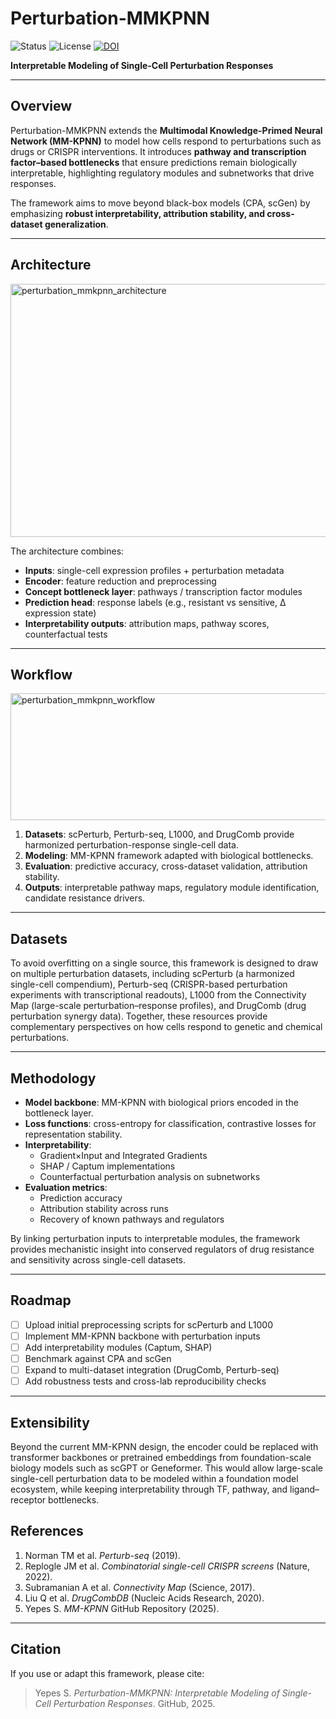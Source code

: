 # Perturbation-MMKPNN
![Status](https://img.shields.io/badge/Status-In%20Progress-yellow)
![License](https://img.shields.io/badge/License-MIT-green)
[![DOI](https://zenodo.org/badge/DOI/10.5281/zenodo.17189224.svg)](https://doi.org/10.5281/zenodo.17189224)

**Interpretable Modeling of Single-Cell Perturbation Responses**

---

## Overview
Perturbation-MMKPNN extends the **Multimodal Knowledge-Primed Neural Network (MM-KPNN)** to model how cells respond to perturbations such as drugs or CRISPR interventions. It introduces **pathway and transcription factor–based bottlenecks** that ensure predictions remain biologically interpretable, highlighting regulatory modules and subnetworks that drive responses.

The framework aims to move beyond black-box models (CPA, scGen) by emphasizing **robust interpretability, attribution stability, and cross-dataset generalization**.

---

## Architecture
<img width="817" height="405" alt="perturbation_mmkpnn_architecture" src="https://github.com/user-attachments/assets/4ca345b8-e2ce-400b-997b-193eb1629920" />

The architecture combines:
- **Inputs**: single-cell expression profiles + perturbation metadata  
- **Encoder**: feature reduction and preprocessing  
- **Concept bottleneck layer**: pathways / transcription factor modules  
- **Prediction head**: response labels (e.g., resistant vs sensitive, Δ expression state)  
- **Interpretability outputs**: attribution maps, pathway scores, counterfactual tests  

---

## Workflow
<img width="898" height="203" alt="perturbation_mmkpnn_workflow" src="https://github.com/user-attachments/assets/e45052ac-5d57-4ec0-834d-25f9db11769c" />

1. **Datasets**: scPerturb, Perturb-seq, L1000, and DrugComb provide harmonized perturbation-response single-cell data.  
2. **Modeling**: MM-KPNN framework adapted with biological bottlenecks.  
3. **Evaluation**: predictive accuracy, cross-dataset validation, attribution stability.  
4. **Outputs**: interpretable pathway maps, regulatory module identification, candidate resistance drivers.  

---

## Datasets
To avoid overfitting on a single source, this framework is designed to draw on multiple perturbation datasets, including scPerturb (a harmonized single-cell compendium), Perturb-seq (CRISPR-based perturbation experiments with transcriptional readouts), L1000 from the Connectivity Map (large-scale perturbation–response profiles), and DrugComb (drug perturbation synergy data). Together, these resources provide complementary perspectives on how cells respond to genetic and chemical perturbations.
 
---

## Methodology
- **Model backbone**: MM-KPNN with biological priors encoded in the bottleneck layer.  
- **Loss functions**: cross-entropy for classification, contrastive losses for representation stability.  
- **Interpretability**:  
  - Gradient×Input and Integrated Gradients  
  - SHAP / Captum implementations  
  - Counterfactual perturbation analysis on subnetworks  
- **Evaluation metrics**:  
  - Prediction accuracy  
  - Attribution stability across runs  
  - Recovery of known pathways and regulators  

By linking perturbation inputs to interpretable modules, the framework provides mechanistic insight into conserved regulators of drug resistance and sensitivity across single-cell datasets.

---

## Roadmap
- [ ] Upload initial preprocessing scripts for scPerturb and L1000  
- [ ] Implement MM-KPNN backbone with perturbation inputs  
- [ ] Add interpretability modules (Captum, SHAP)  
- [ ] Benchmark against CPA and scGen  
- [ ] Expand to multi-dataset integration (DrugComb, Perturb-seq)  
- [ ] Add robustness tests and cross-lab reproducibility checks  

---
## Extensibility
Beyond the current MM-KPNN design, the encoder could be replaced with transformer backbones or pretrained embeddings from foundation-scale biology models such as scGPT or Geneformer. This would allow large-scale single-cell perturbation data to be modeled within a foundation model ecosystem, while keeping interpretability through TF, pathway, and ligand–receptor bottlenecks.


## References
1. Norman TM et al. *Perturb-seq* (2019).  
2. Replogle JM et al. *Combinatorial single-cell CRISPR screens* (Nature, 2022).  
3. Subramanian A et al. *Connectivity Map* (Science, 2017).  
4. Liu Q et al. *DrugCombDB* (Nucleic Acids Research, 2020).  
5. Yepes S. *MM-KPNN* GitHub Repository (2025).  

---

## Citation
If you use or adapt this framework, please cite:

> Yepes S. *Perturbation-MMKPNN: Interpretable Modeling of Single-Cell Perturbation Responses*. GitHub, 2025.
